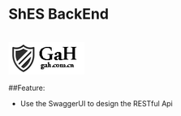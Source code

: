 # ShES BackEnd
#
![](https://github.com/alexandsnow/ShES-BackEnd/blob/master/icon.png)

##Feature:
  * Use the SwaggerUI to design the RESTful Api
